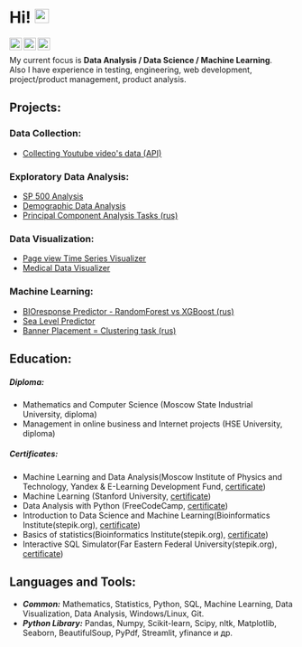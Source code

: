 # Hi! <img src="https://media.giphy.com/media/hvRJCLFzcasrR4ia7z/giphy.gif" width="25px"> 

<a href="https://t.me/t_ptashka"><img align="left" alt="Abhishek's Telegram" width="22px" src="https://cdn.jsdelivr.net/npm/simple-icons@v3/icons/telegram.svg" /></a>
<a href="https://www.instagram.com/tatyankap"><img align="left" alt="Instagram" width="22px" src="https://cdn.jsdelivr.net/npm/simple-icons@v3/icons/instagram.svg" /></a>
<a href="mailto:tatyana.ptashkina@gmail.ru"><img align="left" alt="Instagram" width="22px" src="https://cdn.jsdelivr.net/npm/simple-icons@v3/icons/gmail.svg" /></a>
<br>

My current focus is **Data Analysis / Data Science / Machine Learning**.</br>
Also I have experience in testing, engineering, web development, project/product management,  product analysis.


## Projects: ##

### Data Collection: ###
* [Collecting Youtube video's data (API)](https://github.com/ptashkina/Collecting_Youtube_Data_API)

### Exploratory Data Analysis: ###
* [SP 500 Analysis](https://github.com/ptashkina/SP_500_analyzer)
* [Demographic Data Analysis](https://github.com/ptashkina/freecodecamp_demographic_data_analyzer)
* [Principal Component Analysis Tasks (rus)](https://github.com/ptashkina/Coursera_MIPT_ML_PCA)

### Data Visualization: ###
* [Page view Time Series Visualizer](https://github.com/ptashkina/freecodecamp_page_view_time_series_visualizer)
* [Medical Data Visualizer](https://github.com/ptashkina/freecodecamp_medical_data_visualizer)

### Machine Learning: ###
* [BIOresponse Predictor - RandomForest vs XGBoost (rus)](https://github.com/ptashkina/BIOresponse_RandomForest_vs_XGBoost)
* [Sea Level Predictor](https://github.com/ptashkina/freecodecamp_sea_level_predictor)
* [Banner Placement = Clustering task (rus)](https://github.com/ptashkina/clustering_banner_placement_rus)


## Education:
##### Diploma: #####
* Mathematics and Computer Science (Moscow State Industrial University, diploma)
* Management in online business and Internet projects (HSE University, diploma)
##### Certificates: #####
* Machine Learning and Data Analysis(Moscow Institute of Physics and Technology, Yandex & E-Learning Development Fund, [certificate](https://coursera.org/share/7bb9c7ff178ace865f4be851d3de10f3))
* Machine Learning (Stanford University, [certificate](https://coursera.org/share/398fb99b7162de735a4a3be203f503d0))
* Data Analysis with Python (FreeCodeCamp, [certificate](https://www.freecodecamp.org/certification/ptashkina/data-analysis-with-python-v7))
* Introduction to Data Science and Machine Learning(Bioinformatics Institute(stepik.org), [certificate](https://stepik.org/cert/1064053))
* Basics of statistics(Bioinformatics Institute(stepik.org), [certificate](https://stepik.org/cert/1043753))
* Interactive SQL Simulator(Far Eastern Federal University(stepik.org), [certificate](https://stepik.org/cert/1049847))
  
## Languages and Tools: 
* ***Common:*** Mathematics, Statistics, Python, SQL, Machine Learning, Data Visualization, Data Analysis, Windows/Linux, Git.<br/>
* ***Python Library:*** Pandas, Numpy, Scikit-learn, Scipy, nltk, Matplotlib, Seaborn, BeautifulSoup, PyPdf, Streamlit, yfinance и др.

